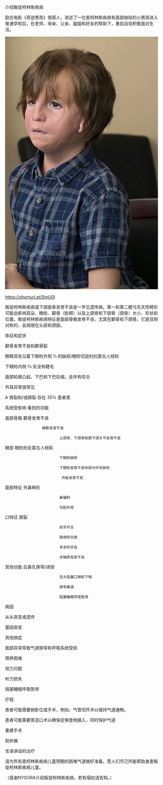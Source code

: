 介绍叛徒柯林斯疾病


励志电影《奇迹男孩》很感人，讲述了一位患柯林斯疾病有面部缺陷的小男孩进入普通学校后，在老师、母亲、父亲、姐姐和好友的帮助下，重拾自信积极面对生活。


![介绍叛徒柯林斯疾病](https://github.com/ywangnccu/ywang/blob/main/images/COLLINS-SYNDROME.jpg)


https://shorturl.at/SmU0l

叛徒柯林斯疾病或下颌面骨发育不良是一罕见遗传病。第一和第二鳃弓先天性畸形可能会影响耳朵、眼睑、颧骨（脸颊）以及上颌骨和下颌骨（颌骨）大小、形状和位置。叛徒柯林斯疾病特征是面部骨骼发育不良，尤其在颧骨和下颌骨。它是双侧对称的，且局限在头部和颈部。
 

体征和症状

颧骨发育不良和颧骨裂

眼睛具有沿着下眼睑外侧 ⅓ 的缺损/眼睑切迹的抗蒙古人倾斜

下眼睑内侧 ⅔ 处没有睫毛

面部轮廓凸起，下巴和下巴后缩，且伴有咬合

外耳异常很常见

A 唇裂和/或腭裂 存在 35% 患者里

 

系统受影响        看到的功能

面部骨骼             颧骨发育不良

                     眼眶发育不良

                             上颌骨、下颌骨和颞下颌关节发育不良

眼部                     眼睑的反蒙古人倾斜

                             下眼睑缺损

                             下眼睑发育不良伴部分纤毛缺失

                              外眦发育不良

面部特征             外鼻畸形

                             鼻偏斜

                             鸟脸外观

口特征                 腭裂

                             前牙开合

                             陡峭咬合面

                             多余的牙齿

                             牙釉质发育不良

其他功能            后鼻孔狭窄/闭锁

                             舌头阻塞口咽和下咽

                             狭窄鼻道

                             阻塞睡眠呼吸暂停

 

病因

从头突变或遗传

基因突变

 

其他病症

面部异常导致气道狭窄和呼吸系统受损

喂养困难

视力问题

听力损失

阻塞睡眠呼吸暂停

 

疗程

患者可能需要俯卧位或手术，例如，气管切开术以维持气道通畅。

患者可能需要胃造口术以确保足够食物摄入，同时保护气道

重建手术

助听器

言语讲话的治疗



请为所有患柯林斯疾病儿童预期的困难气道做好准备。愿人们尽己所能帮助身患叛徒柯林斯疾病儿童。



（感谢NYSORA介绍叛徒柯林斯疾病，若有侵权请告知。）
